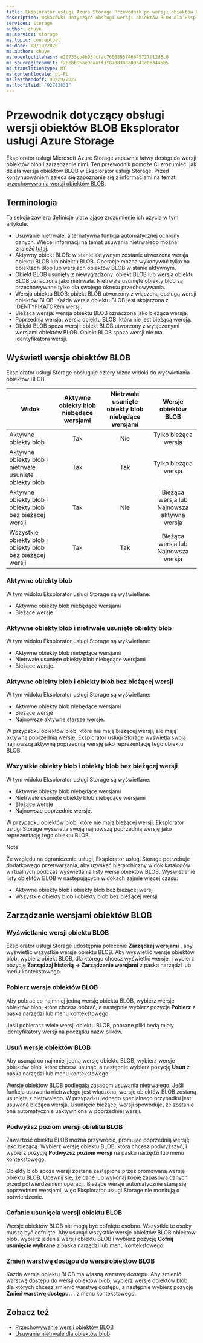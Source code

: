 ```yaml
---
title: Eksplorator usługi Azure Storage Przewodnik po wersji obiektów BLOB | Microsoft Docs
description: Wskazówki dotyczące obsługi wersji obiektów BLOB dla Eksplorator usługi Azure Storage
services: storage
author: chuye
ms.service: storage
ms.topic: conceptual
ms.date: 08/19/2020
ms.author: chuye
ms.openlocfilehash: e20733cb4b93fcfac7606895746645727f12d6c8
ms.sourcegitcommit: f28ebb95ae9aaaff3f87d8388a09b41e0b3445b5
ms.translationtype: MT
ms.contentlocale: pl-PL
ms.lasthandoff: 03/29/2021
ms.locfileid: "92783831"
---
```

# <a name="azure-storage-explorer-blob-versioning-guide"></a>Przewodnik dotyczący obsługi wersji obiektów BLOB Eksplorator usługi Azure Storage

Eksplorator usługi Microsoft Azure Storage zapewnia łatwy dostęp do wersji obiektów blob i zarządzanie nimi. Ten przewodnik pomoże Ci zrozumieć, jak działa wersja obiektów BLOB w Eksplorator usługi Storage. Przed kontynuowaniem zaleca się zapoznanie się z informacjami na temat [przechowywania wersji obiektów BLOB](../blobs/versioning-overview.md).

## <a name="terminology"></a>Terminologia

Ta sekcja zawiera definicje ułatwiające zrozumienie ich użycia w tym artykule.

- Usuwanie nietrwałe: alternatywna funkcja automatycznej ochrony danych. Więcej informacji na temat usuwania nietrwałego można znaleźć [tutaj](../blobs/soft-delete-blob-overview.md).
- Aktywny obiekt BLOB: w stanie aktywnym zostanie utworzona wersja obiektu BLOB lub obiektu BLOB. Operacje można wykonywać tylko na obiektach Blob lub wersjach obiektów BLOB w stanie aktywnym.
- Obiekt BLOB usunięty z niewygładzony: obiekt BLOB lub wersja obiektu BLOB oznaczona jako nietrwała. Nietrwałe usunięte obiekty blob są przechowywane tylko dla swojego okresu przechowywania.
- Wersja obiektu BLOB: obiekt BLOB utworzony z włączoną obsługą wersji obiektów BLOB. Każda wersja obiektu BLOB jest skojarzona z IDENTYFIKATORem wersji.
- Bieżąca wersja: wersja obiektu BLOB oznaczona jako bieżąca wersja.
- Poprzednia wersja: wersja obiektu BLOB, która nie jest bieżącą wersją.
- Obiekt BLOB spoza wersji: obiekt BLOB utworzony z wyłączonymi wersjami obiektów BLOB. Obiekt BLOB spoza wersji nie ma identyfikatora wersji.

## <a name="view-blob-versions"></a>Wyświetl wersje obiektów BLOB

Eksplorator usługi Storage obsługuje cztery różne widoki do wyświetlania obiektów BLOB.

| Widok | Aktywne obiekty blob niebędące wersjami | Nietrwałe usunięte obiekty blob niebędące wersjami | Wersje obiektów BLOB |
| ---- | :----------: | :-----------: | :------------------: |
| Aktywne obiekty blob | Tak | Nie | Tylko bieżąca wersja |
| Aktywne obiekty blob i nietrwałe usunięte obiekty blob | Tak | Tak | Tylko bieżąca wersja |
| Aktywne obiekty blob i obiekty blob bez bieżącej wersji | Tak | Nie | Bieżąca wersja lub Najnowsza aktywna wersja |
| Wszystkie obiekty blob i obiekty blob bez bieżącej wersji | Tak | Tak | Bieżąca wersja lub Najnowsza wersja |

### <a name="active-blobs"></a>Aktywne obiekty blob

W tym widoku Eksplorator usługi Storage są wyświetlane:

- Aktywne obiekty blob niebędące wersjami
- Bieżące wersje

### <a name="active-blobs-and-soft-deleted-blobs"></a>Aktywne obiekty blob i nietrwałe usunięte obiekty blob

W tym widoku Eksplorator usługi Storage są wyświetlane:

- Aktywne obiekty blob niebędące wersjami
- Nietrwałe usunięte obiekty blob niebędące wersjami
- Bieżące wersje.

### <a name="active-blobs-and-blobs-without-current-version"></a>Aktywne obiekty blob i obiekty blob bez bieżącej wersji

W tym widoku Eksplorator usługi Storage są wyświetlane:

- Aktywne obiekty blob niebędące wersjami
- Bieżące wersje
- Najnowsze aktywne starsze wersje. 

W przypadku obiektów blob, które nie mają bieżącej wersji, ale mają aktywną poprzednią wersję, Eksplorator usługi Storage wyświetla swoją najnowszą aktywną poprzednią wersję jako reprezentację tego obiektu BLOB.

### <a name="all-blobs-and-blobs-without-current-version"></a>Wszystkie obiekty blob i obiekty blob bez bieżącej wersji

W tym widoku Eksplorator usługi Storage są wyświetlane:

- Aktywne obiekty blob niebędące wersjami
- Nietrwałe usunięte obiekty blob niebędące wersjami
- Bieżące wersje
- Najnowsze poprzednie wersje. 

W przypadku obiektów blob, które nie mają bieżącej wersji, Eksplorator usługi Storage wyświetla swoją najnowszą poprzednią wersję jako reprezentację tego obiektu BLOB.

> [!Note]
> Ze względu na ograniczenie usługi, Eksplorator usługi Storage potrzebuje dodatkowego przetwarzania, aby uzyskać hierarchiczny widok katalogów wirtualnych podczas wyświetlania listy wersji obiektów BLOB. Wyświetlenie listy obiektów BLOB w następujących widokach zajmie więcej czasu:
> 
> - Aktywne obiekty blob i obiekty blob bez bieżącej wersji
> - Wszystkie obiekty blob i obiekty blob bez bieżącej wersji

## <a name="manage-blob-versions"></a>Zarządzanie wersjami obiektów BLOB

### <a name="view-versions-of-a-blob"></a>Wyświetlanie wersji obiektu BLOB

Eksplorator usługi Storage udostępnia polecenie **Zarządzaj wersjami** , aby wyświetlić wszystkie wersje obiektu BLOB. Aby wyświetlić wersje obiektów blob, wybierz obiekt BLOB, dla którego chcesz wyświetlić wersje, i wybierz pozycję **Zarządzaj historią &rarr; Zarządzanie wersjami** z paska narzędzi lub menu kontekstowego.

### <a name="download-blob-versions"></a>Pobierz wersje obiektów BLOB

Aby pobrać co najmniej jedną wersję obiektu BLOB, wybierz wersje obiektów blob, które chcesz pobrać, a następnie wybierz pozycję **Pobierz** z paska narzędzi lub menu kontekstowego.

Jeśli pobierasz wiele wersji obiektu BLOB, pobrane pliki będą miały identyfikatory wersji na początku nazw plików.

### <a name="delete-blob-versions"></a>Usuń wersje obiektów BLOB

Aby usunąć co najmniej jedną wersję obiektu BLOB, wybierz wersje obiektów blob, które chcesz usunąć, a następnie wybierz pozycję **Usuń** z paska narzędzi lub menu kontekstowego.

Wersje obiektów BLOB podlegają zasadom usuwania nietrwałego. Jeśli funkcja usuwania nietrwałego jest włączona, wersje obiektów BLOB zostaną usunięte z nietrwałego. W przypadku jednego specjalnego przypadku jest usuwana bieżąca wersja. Usunięcie bieżącej wersji spowoduje, że zostanie ona automatycznie uaktywniona w poprzedniej wersji.

### <a name="promote-blob-version"></a>Podwyższ poziom wersji obiektu BLOB

Zawartość obiektu BLOB można przywrócić, promując poprzednią wersję jako bieżącą. Wybierz wersję obiektu BLOB, którą chcesz podwyższyć, i wybierz pozycję **Podwyższ poziom wersji** na pasku narzędzi lub menu kontekstowego.

Obiekty blob spoza wersji zostaną zastąpione przez promowaną wersję obiektu BLOB. Upewnij się, że dane lub wykonaj kopię zapasową danych przed potwierdzeniem operacji. Bieżące wersje automatycznie staną się poprzednimi wersjami, więc Eksplorator usługi Storage nie monitują o potwierdzenie.

### <a name="undelete-blob-version"></a>Cofanie usunięcia wersji obiektu BLOB

Wersje obiektów BLOB nie mogą być cofnięte osobno. Wszystkie te osoby muszą być cofnięte. Aby usunąć wszystkie wersje obiektów BLOB obiektów blob, wybierz jeden z wersji obiektu BLOB i wybierz pozycję **Cofnij usunięcie wybrane** z paska narzędzi lub menu kontekstowego.

### <a name="change-access-tier-of-blob-versions"></a>Zmień warstwę dostępu do wersji obiektów BLOB

Każda wersja obiektu BLOB ma własną warstwę dostępu. Aby zmienić warstwę dostępu do wersji obiektów blob, wybierz wersje obiektów blob, dla których chcesz zmienić warstwę dostępu, a następnie wybierz pozycję **Zmień warstwę dostępu..** . z menu kontekstowego.

## <a name="see-also"></a>Zobacz też

* [Przechowywanie wersji obiektów BLOB](../blobs/versioning-overview.md)
* [Usuwanie nietrwałe dla obiektów blob](../blobs/soft-delete-blob-overview.md)